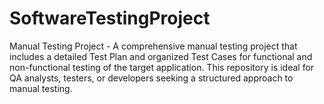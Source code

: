 # SoftwareTestingProject
Manual Testing Project - A comprehensive manual testing project that includes a detailed Test Plan and organized Test Cases for functional and non-functional testing of the target application. This repository is ideal for QA analysts, testers, or developers seeking a structured approach to manual testing.
